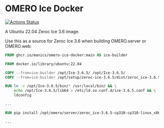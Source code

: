 OMERO Ice Docker
================

[![Actions Status](https://github.com/manics/omero-ice-docker/workflows/Build/badge.svg)](https://github.com/manics/omero-ice-docker/actions)

A Ubuntu 22.04 Zeroc Ice 3.6 image.

Use this as a source for Zeroc Ice 3.6 when building OMERO.server or OMERO.web:

```Dockerfile
FROM ghcr.io/manics/omero-ice-docker:main AS ice-builder

FROM docker.io/library/ubuntu:22.04

COPY --from=ice-builder /opt/Ice-3.6.5/ /opt/Ice-3.6.5/
COPY --from=ice-builder /opt/setup/zeroc-ice-3.6.5/dist/zeroc_ice-3.6.5-cp310-cp310-linux_x86_64.whl /opt/omero/server/

RUN ln -s /opt/Ice-3.6.5/bin/* /usr/local/bin/ && \
    echo /opt/Ice-3.6.5/lib64 > /etc/ld.so.conf.d/ice-3.6.5.conf && \
    ldconfig

...

RUN pip install /opt/omero/server/zeroc_ice-3.6.5-cp310-cp310-linux_x86_64.whl ...

...
```
